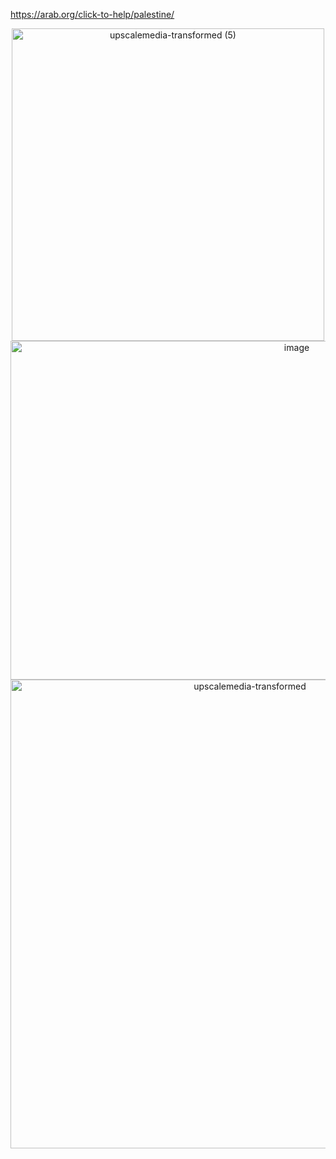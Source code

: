 https://arab.org/click-to-help/palestine/

<div align="center">
<img width="500" height="500" alt="upscalemedia-transformed (5)" src="https://github.com/user-attachments/assets/6d779918-5a0d-4f9e-9224-b64e612d25e8" />
<img width="900" height="542" alt="image" src="https://github.com/user-attachments/assets/3ac8a79d-af55-417a-8c59-b92c325939a7" />

<div align="center">
<img width="750" height="750" alt="upscalemedia-transformed" src="https://github.com/user-attachments/assets/601423ca-3000-40b5-8b48-2a114f203cfb" />









